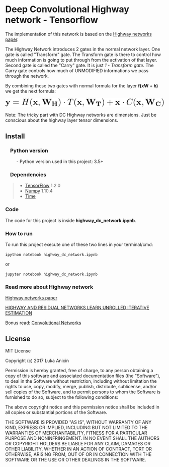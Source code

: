 # Deep Convolutional Highway network - Tensorflow

The implementation of this network is based on the [Highway networks paper](https://arxiv.org/pdf/1505.00387.pdf).

The Highway Network introduces 2 gates in the normal network layer. One gate is called "Transform" gate. The Transform gate is there to control how much information is going to put through from the activation of that layer. Second gate is called the "Carry" gate. It is just *1 - Transform gate*. The Carry gate controls how much of UNMODIFIED informations we pass through the network.

By combining these two gates with normal formula for the layer **f(xW + b)** we get the next formula:

![](formula_highway_layer.png)

Note: The tricky part with DC Highway networks are dimensions. Just be conscious about the highway layer tensor dimensions.

## Install

### &nbsp;&nbsp;&nbsp; Python version
&nbsp;&nbsp;&nbsp;&nbsp;&nbsp;&nbsp;&nbsp;&nbsp;&nbsp;- Python version used in this project: 3.5+

### &nbsp;&nbsp;&nbsp; Dependencies

> *  [TensorFlow](http://tensorflow.org) 1.2.0
> *  [Numpy](http://www.numpy.org) 1.10.4
> *  [Time]()

### Code

The code for this project is inside **highway_dc_network.ipynb**.

### How to run

To run this project execute one of these two lines in your terminal/cmd:

`ipython notebook highway_dc_network.ipynb`

or

`jupyter notebook highway_dc_network.ipynb`


### Read more about Highway network

[Highway networks paper](https://arxiv.org/pdf/1505.00387.pdf)

[HIGHWAY AND RESIDUAL NETWORKS LEARN
UNROLLED ITERATIVE ESTIMATION](https://arxiv.org/pdf/1612.07771.pdf)


Bonus read:
[Convolutional Networks](https://ujjwalkarn.me/2016/08/11/intuitive-explanation-convnets/)

## License

MIT License

Copyright (c) 2017 Luka Anicin

Permission is hereby granted, free of charge, to any person obtaining a copy
of this software and associated documentation files (the "Software"), to deal
in the Software without restriction, including without limitation the rights
to use, copy, modify, merge, publish, distribute, sublicense, and/or sell
copies of the Software, and to permit persons to whom the Software is
furnished to do so, subject to the following conditions:

The above copyright notice and this permission notice shall be included in all
copies or substantial portions of the Software.

THE SOFTWARE IS PROVIDED "AS IS", WITHOUT WARRANTY OF ANY KIND, EXPRESS OR
IMPLIED, INCLUDING BUT NOT LIMITED TO THE WARRANTIES OF MERCHANTABILITY,
FITNESS FOR A PARTICULAR PURPOSE AND NONINFRINGEMENT. IN NO EVENT SHALL THE
AUTHORS OR COPYRIGHT HOLDERS BE LIABLE FOR ANY CLAIM, DAMAGES OR OTHER
LIABILITY, WHETHER IN AN ACTION OF CONTRACT, TORT OR OTHERWISE, ARISING FROM,
OUT OF OR IN CONNECTION WITH THE SOFTWARE OR THE USE OR OTHER DEALINGS IN THE
SOFTWARE.
